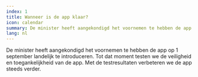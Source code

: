 ```yaml
---
index: 1
title: Wanneer is de app klaar?
icon: calendar
summary: De minister heeft aangekondigd het voornemen te hebben de app op 1 september landelijk te introduceren.
lang: nl
---
```


De minister heeft aangekondigd het voornemen te hebben de app op 1 september landelijk te introduceren. Tot dat moment testen we de veiligheid en toegankelijkheid van de app. Met de testresultaten verbeteren we de app steeds verder.
